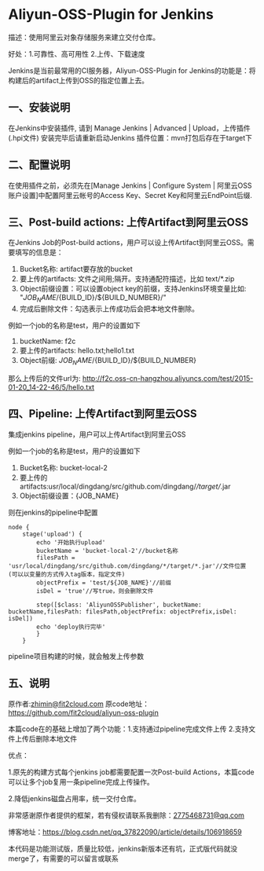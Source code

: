 Aliyun-OSS-Plugin for Jenkins
====================
描述：使用阿里云对象存储服务来建立交付仓库。

好处：1.可靠性、高可用性  2.上传、下载速度

Jenkins是当前最常用的CI服务器，Aliyun-OSS-Plugin for Jenkins的功能是：将构建后的artifact上传到OSS的指定位置上去。
 	
一、安装说明
-------------------------

在Jenkins中安装插件, 请到 Manage Jenkins | Advanced | Upload，上传插件(.hpi文件)
安装完毕后请重新启动Jenkins
插件位置：mvn打包后存在于target下

二、配置说明
-------------------------

在使用插件之前，必须先在[Manage Jenkins | Configure System | 阿里云OSS账户设置]中配置阿里云帐号的Access Key、Secret Key和阿里云EndPoint后缀.

三、Post-build actions: 上传Artifact到阿里云OSS
-------------------------

在Jenkins Job的Post-build actions，用户可以设上传Artifact到阿里云OSS。需要填写的信息是：

1. Bucket名称: artifact要存放的bucket
2. 要上传的artifacts: 文件之间用;隔开。支持通配符描述，比如 text/*.zip
3. Object前缀设置：可以设置object key的前缀，支持Jenkins环境变量比如: "${JOB_NAME}/${BUILD_ID}/${BUILD_NUMBER}/"
4. 完成后删除文件：勾选表示上传成功后会把本地文件删除。

例如一个job的名称是test，用户的设置如下

1. bucketName: f2c
2. 要上传的artifacts: hello.txt;hello1.txt
3. Object前缀: ${JOB_NAME}/${BUILD_ID}/${BUILD_NUMBER}

那么上传后的文件url为: http://f2c.oss-cn-hangzhou.aliyuncs.com/test/2015-01-20_14-22-46/5/hello.txt

四、Pipeline: 上传Artifact到阿里云OSS
-------------------------

集成jenkins pipeline，用户可以上传Artifact到阿里云OSS

例如一个job的名称是test，用户的设置如下
1. Bucket名称: bucket-local-2
2. 要上传的artifacts:usr/local/dingdang/src/github.com/dingdang/*/target/*.jar
3. Object前缀设置：{JOB_NAME}


则在jenkins的pipeline中配置

    node {
        stage('upload') {
	        echo '开始执行upload'
	        bucketName = 'bucket-local-2'//bucket名称 
	        filesPath = 'usr/local/dingdang/src/github.com/dingdang/*/target/*.jar'//文件位置 (可以以变量的方式传入tag版本，指定文件)
	        objectPrefix = 'test/${JOB_NAME}'//前缀
	        isDel = 'true'//写true，则会删除文件

	        step([$class: 'AliyunOSSPublisher', bucketName: bucketName,filesPath: filesPath,objectPrefix: objectPrefix,isDel: isDel])
	        echo 'deploy执行完毕'
            }
        }
pipeline项目构建的时候，就会触发上传参数

五、说明
-------------------------
原作者:zhimin@fit2cloud.com
原code地址：https://github.com/fit2cloud/aliyun-oss-plugin

本篇code在的基础上增加了两个功能：1.支持通过pipeline完成文件上传 2.支持文件上传后删除本地文件

优点：

1.原先的构建方式每个jenkins job都需要配置一次Post-build Actions，本篇code可以让多个job复用一条pipeline完成上传操作。

2.降低jenkins磁盘占用率，统一交付仓库。

非常感谢原作者提供的框架，若有侵权请联系我删除：2775468731@qq.com

博客地址：https://blog.csdn.net/qq_37822090/article/details/106918659

本代码是功能测试版，质量比较低，jenkins新版本还有坑，正式版代码就没merge了，有需要的可以留言或联系
